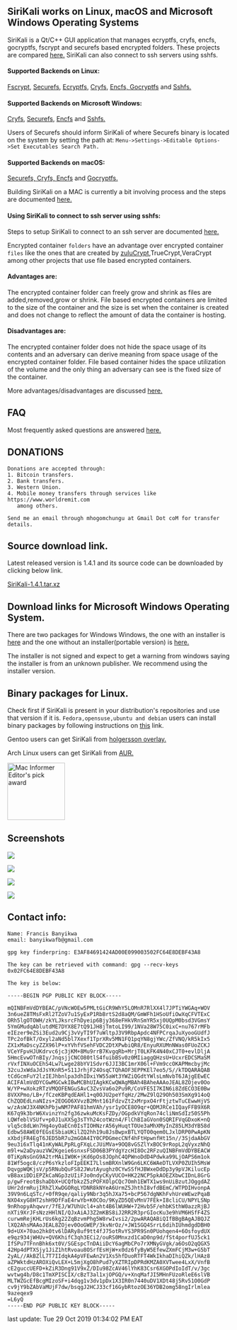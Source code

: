## SiriKali works on Linux, macOS and Microsoft Windows Operating Systems

SiriKali is a Qt/C++ GUI application that manages ecryptfs, cryfs, encfs, gocryptfs, fscrypt and securefs based encrypted folders. These projects are compared <a href="https://nuetzlich.net/gocryptfs/comparison/">here.</a> SiriKali can also connect to ssh servers using sshfs.

#### Supported Backends on Linux:

<a href="https://github.com/google/fscrypt">Fscrypt</a>, <a href="https://github.com/netheril96/securefs">Securefs</a>, <a href="https://github.com/mhogomchungu/ecryptfs-simple">Ecryptfs</a>, <a href="https://www.cryfs.org/">Cryfs</a>, <a href="https://github.com/vgough/encfs">Encfs, </a><a href="https://nuetzlich.net/gocryptfs">Gocryptfs</a> and <a href="https://github.com/libfuse/sshfs">Sshfs.</a>

#### Supported Backends on Microsoft Windows:
 <a href="https://www.cryfs.org/">Cryfs</a>, <a href="https://github.com/netheril96/securefs">Securefs</a>, <a href="https://github.com/mhogomchungu/encfs/latest">Encfs</a> and <a href="https://github.com/billziss-gh/sshfs-win">Sshfs.</a>


Users of Securefs should inform SiriKali of where Securefs binary is located on the system by setting the path at: ```Menu->Settings->Editable Options->Set Executables Search Path.```

#### Supported Backends on macOS:
<a href="https://github.com/netheril96/securefs">Securefs, </a><a href="https://www.cryfs.org/">Cryfs, </a><a href="https://github.com/vgough/encfs">Encfs</a> and <a href="https://nuetzlich.net/gocryptfs">Gocryptfs.</a>

Building SiriKali on a MAC is currently a bit involving process and the steps are documented <a href="https://github.com/mhogomchungu/sirikali/blob/master/OSX_BUILD_INSTRUCTIONS">here.</a>

#### Using SiriKali to connect to ssh server using sshfs:
Steps to setup SiriKali to connect to an ssh server are documented <a href="https://github.com/mhogomchungu/sirikali/wiki/Frequently-Asked-Questions#90-how-do-i-add-options-to-connect-to-an-ssh-server">here.</a>

Encrypted container ```folders``` have an advantage over encrypted container ```files``` like the ones that are created by <a href="http://mhogomchungu.github.io/zuluCrypt/">zuluCrypt</a>,TrueCrypt,VeraCrypt among other projects that use file based encrypted containers.

#### Advantages are:

The encrypted container folder can freely grow and shrink as files are added,removed,grow or shrink. File based encrypted containers are limited to the size of the container and the size is set when the container is created and does not change to reflect the amount of data the container is hosting.

#### Disadvantages are:

The encrypted container folder does not hide the space usage of its contents and an adversary can derive meaning from space usage of the encrypted container folder. File based container hides the space utilization of the volume and the only thing an adversary can see is the fixed size of the container.

More advantages/disadvantages are discussed <a href="https://www.cryfs.org/comparison">here.</a>

## FAQ

Most frequently asked questions are answered <a href="https://github.com/mhogomchungu/SiriKali/wiki/Frequently-Asked-Questions">here.</a>

## DONATIONS

```
Donations are accepted through:
1. Bitcoin transfers.
2. Bank transfers.
3. Western Union.
4. Mobile money transfers through services like https://www.worldremit.com
   among others.

Send me an email through mhogomchungu at Gmail Dot coM for transfer details.
```

## Source download link.

Latest released version is 1.4.1 and its source code can be downloaded by clicking below link.

<a href="https://github.com/mhogomchungu/sirikali/releases/download/1.4.1/SiriKali-1.4.1.tar.xz">SiriKali-1.4.1.tar.xz</a>

## Download links for Microsoft Windows Operating System.

There are two packages for Windows Windows, the one with an installer is <a href="https://github.com/mhogomchungu/sirikali/releases/download/1.4.1/SiriKali-1.4.1.setup.exe">here</a> and the one without an installer(portable version) is <a href="https://github.com/mhogomchungu/sirikali/releases/download/1.4.1/SiriKali-1.4.1.exe.zip">here.</a>

The installer is not signed and expect to get a warning from windows saying the installer is from an unknown publisher.
We recommend using the installer version.

## Binary packages for Linux.

Check first if SiriKali is present in your distribution's repositories and use that version if it is.
```Fedora,opensuse,ubuntu and debian``` users can install binary packages by following instructions on <a href="http://software.opensuse.org//download.html?project=home%3Aobs_mhogomchungu&package=sirikali">this</a> link.

Gentoo users can get SiriKali from <a href="https://github.com/holgersson32644/holgersson-overlay">holgersson overlay.</a>

Arch Linux users can get SiriKali from <a href="https://aur.archlinux.org/packages/sirikali/">AUR.</a>

<a href="http://macdownload.informer.com/sirikali/" target="_blank"><img border="0" src="http://img.informer.com/awards/mi-award-epick4.png" alt="Mac Informer Editor's pick award" height="129" width="130" /></a>


## Screenshots

<a href="https://github.com/mhogomchungu/sirikali/raw/master/images/Screenshot_20190912_113741.png" target="_blank"><img src="https://github.com/mhogomchungu/sirikali/raw/master/images/Screenshot_20190912_113741.png"></a>

<a href="https://github.com/mhogomchungu/sirikali/raw/master/images/Screenshot_20190912_113930.png" target="_blank"><img src="https://github.com/mhogomchungu/sirikali/raw/master/images/Screenshot_20190912_113930.png"></a>

<a href="https://github.com/mhogomchungu/sirikali/raw/master/images/Screenshot_20190912_114512.png" target="_blank"><img src="https://github.com/mhogomchungu/sirikali/raw/master/images/Screenshot_20190912_114512.png"></a>

<a href="https://github.com/mhogomchungu/sirikali/raw/master/images/Screenshot_20190912_114700.png" target="_blank"><img src="https://github.com/mhogomchungu/sirikali/raw/master/images/Screenshot_20190912_114700.png"></a>

## Contact info:
```
Name: Francis Banyikwa
email: banyikwafb@gmail.com

gpg key finderpring: E3AF84691424AD00E099003502FC64E8DEBF43A8

The key can be retrieved with command: gpg --recv-keys 0x02FC64E8DEBF43A8

The key is below:

-----BEGIN PGP PUBLIC KEY BLOCK-----

mQINBFmVdDYBEAC/pVNcWOEw5PMLtGiCR9WhY5LOMnR7RlXX4l7JPTiYWGAq+WOV
3n6ueZ8TMsFxRl2TZoV7u1SyExP1RbBrtS2d8aQM/GmWFh1HSoUfiOwXqCFVTExC
ORh5lgOTOWH/zkYLJksrcFhDyeip6Bjy368eFHkVRnSmYR5xj0UQpM0bsd3VGmsY
5YmGMudqAblutdME7DYX8E7tQ91JH8jTmtoLI99/1NVa28W75C0ixC+nu767rMFb
eIEzer9eZSi3Eud2u9Cj3vVyTI9f7uWltpJ3V9RbpApdc4NFPCrqaJuXyooGUdfJ
TPc2ofBkT/Oxyl2aNd5bl7Xexf1TprXRv5MN1FQ1pqYN8gjYWc/ZfVNQ/kR5kIx5
ZX1xMaDscyZZX96lP+xYVhfVSehFVDC2DtXPwbiQR8/EnyuRXUMnNWas0FUoZCKJ
VCeYFpvHJUKdrvc6jc3jKM+8Mu9rrB7KvgqRb+MrjT0LKFK4N40xCJT0+evlDljA
5HmcEvwOTnBIy/JnqsjjCNCO80tlS4fuibBSv0z0MIiaggQHzsU+UcxrEDCSMaSM
rVxfINXuOCEhS4Lw7Lwge28bYV1Sdvr6JJI3BC1mrX06l+FVm9ccOKAPMmcbyjMc
32cuJxWdaJdJsYKnR5+S11JrhjF24OsqCTQhAOF3EPPKEl7eo5/S//kTDQARAQAB
tCdGcmFuY2lzIEJhbnlpa3dhIDxiYW55aWt3YWZiQGdtYWlsLmNvbT6JAjgEEwEC
ACIFAlmVdDYCGwMGCwkIBwMCBhUIAgkKCwQWAgMBAh4BAheAAAoJEAL8ZOjev0Oo
W/YP+wXokzRTzVMQOFENGuSAvC3ZvsVa6o2Pu9R/CoVFE5I7KIN6i8ZdECO3E0Bw
8VXXPmo/LB+/fCzeKBPqdEAHl1+q0OJU2peYfqHz/2MwZ9lQ29Oh503SmXg914oQ
ChZQDEdLnaNIzs+2EOGO6XVvzB2Mnt161FdzvZt2xMrpxO4rFtjztwTuCEwwHjVS
w/zAsWJ3X4NKhPbjwNM7PAF81hmVAh/ysr1yOCE8O9qr+QDMJRCe1IQayFFB9X6R
K67q9k3brW6XvinzYn2fg36zwkuMcKsFZDy/OGpdkVYqRon74cliNmSdIz50S5Ph
LQWfeblVSUfv+p0J1uXXSg3sTYh24cotWzn4/FlChBIaGVon0SQRIFVqGDxoK+nQ
vlq5c8dLWn7Hg4oyOaECn0IsTIOHNzrA56yHuqtTOUe3aMhXMyInZ85LM3dYB58d
Edbw58AWE0fEGsESbiaUKilZQ2hh19u8JsBwpxBTLYQTO0qem0LJxlDRP0PwApKN
xXbdjFR4EgT6JED5bR7u2mGOA4IY0CPDGmecCNf4hFtHpwnfHt15n//3SjdaAbGV
9eu3i6xTlq41nKyWALPpRLgFXqLcJUiMVa+9OQ8vGSZlYxBOC9rRopL2qVyxzNhQ
m9l+w2aDyauzVW2Kgeie6snxsFSD06B3PYdgYzcHI8Oc2RFzuQINBFmVdDYBEACW
0TiKpNsGnG9A2trMAiIW0K+jKd6pOs8JOphC4QPWnoDdD4Pdwka99LjOAPS6m1ok
81Wf5ogc8/czP6sYkzloFIpEEKI7LlsmBRXnlW9Gn6LKC6WAeDTLVXP0ZUIh5MsW
DqvgpWQKjsV/p5RNubQuFS82JWutAyughz0CYwSSfHJBWxeDdDp3y9pVJKilucEp
vB8axiDDiEPZkCaNGp3zUIiFJo0ndyCKyVUCO+HK22NCP5pkAOEZXbwCIDnL8GrG
p/gwFreotBshaDbX+UCQfbkzZ5zPOFXOlpCQc7Omh1EWTX1ws9nUiBzutJOggdAZ
UHr2drmRujIRhZlXwDGORqLYDNR8kNYeA6UrmZ5JhthI8vfdBEmC/WTPDIHvonpA
39V9n6LqSTc/+0fR9qe/qaliy9Nbr3q5hJXa75+bcP567dgNKhFvhUreWEwzPqaB
NXO4xyG8HT2shH9DfFaE4rwYb+K0COo/9KyZD5QEvMnV7FEk+I8cliCU/NPYLSNp
9nRhopyAhqwvr/7fEJ/W7UhUcl4+aht4B6lWUHW+72Hvb5F/ehbKSthW0azzRjBJ
nXTi9XrJFsNzzHHlNI/QJxAiAJ3Z2mKBS8iJ2RR2R3prGIocKu3e9hVM6HSfF4ZS
curwmRejKHLrUs6kg22ZqBzvmPhg5W8rwIvsi2/2pwARAQABiQIfBBgBAgAJBQJZ
lXQ2AhsMAAoJEAL8ZOjev0OoGWEP/3kvNrOz/+JW1SGQ4SrrL6dihIUhmdgdDBH0
9d+UX+70ao2hk0tv6lDARy8uf9tt4fJ75otRvYS3PR9Sn0PUohqen4+6OsfoydUX
e9qz934jWHUv+QV6KhifC3qh3ECi2/ouRS0Mnxzd1CaD0np9d/fSt4porfUJ5ck1
IfSPu7TFnnBhk6xt0V/SGEspcTnDAiiDcY6agMbCPo7rXMNyGVgk/a6OsO2qQGX5
42Hp4dPTXSjy1JiZ1htRvoau8OSrfEsHjW+x0dz6fyByW5EfewZXmFCjM3w+G5bT
2yAL//AkBZlL7T7IIdqkA4pVFEwAn2V1Xs5hfDuoRTFT4WkIkhaDIhiQZk/lHAz8
aZPWktdHzAROXiQvLEX+L5mjXgO8hPud7yXZTRIpDPRdKMZA0XVTwee4LxX/VnfB
cE2guccUEFD+kZiR3Dng91V9xZ/DIu98ZcAV46lYhK83Csr6XGOPdIoIdT/v/3gc
wvtwg4b/D8c1TmXPISCIX/cBzT3al1xjOPGQ/v+XnqMafJI5MHnFUzoRleE6slVB
MLTWZGcEfBcgMIzoSF+i4dqg1v3dv1pDx1X3IR0n7440uDV1XDt48j5Rv51O0GdP
cv9jY9bZAbVaMUjF7dw/bsqgJ2HCJ33cf16GybRtozOE36YDB2omg58ngIrlmlea
9azeqex9
=L6yQ
-----END PGP PUBLIC KEY BLOCK-----
```

last update: Tue 29 Oct 2019 01:34:02 PM EAT
